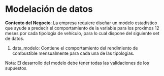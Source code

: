 # Modelación de datos

**Contexto del Negocio**: La empresa requiere diseñar un modelo estadistico que ayude a predecir el comportamiento de la variable para los proximos 12 meses por cada tipologia de vehículo, para lo cual dispone del siguiente set de datos.

1. data_modelo: Contiene el comportamiento del rendimiento de combustible mensualmente para cada una de las tipologias.

Nota: El desarrollo del modelo debe tener todas las validaciones de los supuestos.